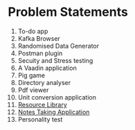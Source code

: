 # Problem Statements

1. To-do app
2. Kafka Browser
3. Randomised Data Generator
4. Postman plugin
5. Secuity and Stress testing
6. A Vaadin application
7. Pig game
8. Directory analyser
9. Pdf viewer
10. Unit conversion application
11. [Resource Library](../Solutions/ResourceLibrary/README.md)
12. [Notes Taking Application](../Solutions/NotesApp/README.md)
13. Personality test
